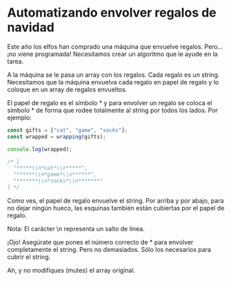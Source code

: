# Automatizando envolver regalos de navidad

Este año los elfos han comprado una máquina que envuelve regalos. Pero… ¡no
viene programada! Necesitamos crear un algoritmo que le ayude en la tarea.

A la máquina se le pasa un array con los regalos. Cada regalo es un string.
Necesitamos que la máquina envuelva cada regalo en papel de regalo y lo coloque
en un array de regalos envueltos.

El papel de regalo es el símbolo * y para envolver un regalo se coloca el
símbolo * de forma que rodee totalmente al string por todos los lados. Por
ejemplo:

```js
const gifts = ["cat", "game", "socks"];
const wrapped = wrapping(gifts);

console.log(wrapped);

/* [
  "*****\\n*cat*\\n*****",
  "******\\n*game*\\n******",
  "*******\\n*socks*\\n*******"
] */
```

Como ves, el papel de regalo envuelve el string. Por arriba y por abajo, para no
dejar ningún hueco, las esquinas también están cubiertas por el papel de regalo.

Nota: El carácter \n representa un salto de línea.

¡Ojo! Asegúrate que pones el número correcto de * para envolver completamente el
string. Pero no demasiados. Sólo los necesarios para cubrir el string.

Ah, y no modifiques (mutes) el array original.
